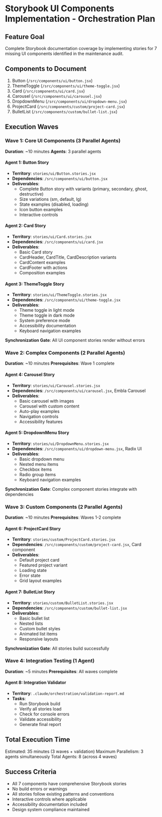# Storybook UI Components Implementation - Orchestration Plan

## Feature Goal
Complete Storybook documentation coverage by implementing stories for 7 missing UI components identified in the maintenance audit.

## Components to Document
1. Button (`/src/components/ui/button.jsx`)
2. ThemeToggle (`/src/components/ui/theme-toggle.jsx`)
3. Card (`/src/components/ui/card.jsx`)
4. Carousel (`/src/components/ui/carousel.jsx`)
5. DropdownMenu (`/src/components/ui/dropdown-menu.jsx`)
6. ProjectCard (`/src/components/custom/project-card.jsx`)
7. BulletList (`/src/components/custom/bullet-list.jsx`)

## Execution Waves

### Wave 1: Core UI Components (3 Parallel Agents)
**Duration**: ~10 minutes
**Agents**: 3 parallel agents

#### Agent 1: Button Story
- **Territory**: `stories/ui/Button.stories.jsx`
- **Dependencies**: `/src/components/ui/button.jsx`
- **Deliverables**:
  - Complete Button story with variants (primary, secondary, ghost, destructive)
  - Size variations (sm, default, lg)
  - State examples (disabled, loading)
  - Icon button examples
  - Interactive controls

#### Agent 2: Card Story
- **Territory**: `stories/ui/Card.stories.jsx`
- **Dependencies**: `/src/components/ui/card.jsx`
- **Deliverables**:
  - Basic Card story
  - CardHeader, CardTitle, CardDescription variants
  - CardContent examples
  - CardFooter with actions
  - Composition examples

#### Agent 3: ThemeToggle Story
- **Territory**: `stories/ui/ThemeToggle.stories.jsx`
- **Dependencies**: `/src/components/ui/theme-toggle.jsx`
- **Deliverables**:
  - Theme toggle in light mode
  - Theme toggle in dark mode
  - System preference mode
  - Accessibility documentation
  - Keyboard navigation examples

**Synchronization Gate**: All UI component stories render without errors

### Wave 2: Complex Components (2 Parallel Agents)
**Duration**: ~10 minutes
**Prerequisites**: Wave 1 complete

#### Agent 4: Carousel Story
- **Territory**: `stories/ui/Carousel.stories.jsx`
- **Dependencies**: `/src/components/ui/carousel.jsx`, Embla Carousel
- **Deliverables**:
  - Basic carousel with images
  - Carousel with custom content
  - Auto-play examples
  - Navigation controls
  - Accessibility features

#### Agent 5: DropdownMenu Story
- **Territory**: `stories/ui/DropdownMenu.stories.jsx`
- **Dependencies**: `/src/components/ui/dropdown-menu.jsx`, Radix UI
- **Deliverables**:
  - Basic dropdown menu
  - Nested menu items
  - Checkbox items
  - Radio group items
  - Keyboard navigation examples

**Synchronization Gate**: Complex component stories integrate with dependencies

### Wave 3: Custom Components (2 Parallel Agents)
**Duration**: ~10 minutes
**Prerequisites**: Waves 1-2 complete

#### Agent 6: ProjectCard Story
- **Territory**: `stories/custom/ProjectCard.stories.jsx`
- **Dependencies**: `/src/components/custom/project-card.jsx`, Card component
- **Deliverables**:
  - Default project card
  - Featured project variant
  - Loading state
  - Error state
  - Grid layout examples

#### Agent 7: BulletList Story
- **Territory**: `stories/custom/BulletList.stories.jsx`
- **Dependencies**: `/src/components/custom/bullet-list.jsx`
- **Deliverables**:
  - Basic bullet list
  - Nested lists
  - Custom bullet styles
  - Animated list items
  - Responsive layouts

**Synchronization Gate**: All stories build successfully

### Wave 4: Integration Testing (1 Agent)
**Duration**: ~5 minutes
**Prerequisites**: All waves complete

#### Agent 8: Integration Validator
- **Territory**: `.claude/orchestration/validation-report.md`
- **Tasks**:
  - Run Storybook build
  - Verify all stories load
  - Check for console errors
  - Validate accessibility
  - Generate final report

## Total Execution Time
Estimated: 35 minutes (3 waves + validation)
Maximum Parallelism: 3 agents simultaneously
Total Agents: 8 (across 4 waves)

## Success Criteria
- All 7 components have comprehensive Storybook stories
- No build errors or warnings
- All stories follow existing patterns and conventions
- Interactive controls where applicable
- Accessibility documentation included
- Design system compliance maintained